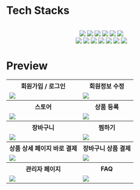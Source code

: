 # Tech Stacks
 <br>
    <div style="margin: 0 auto; text-align: center;" align= "center">
        <img src="https://img.shields.io/badge/HTML5-E34F26?style=for-the-badge&logo=HTML5&logoColor=white">
        <img src="https://img.shields.io/badge/Javascript-F7DF1E?style=for-the-badge&logo=Javascript&logoColor=white">
        <img src="https://img.shields.io/badge/CSS3-1572B6?style=for-the-badge&logo=CSS3&logoColor=white">
        <img src="https://img.shields.io/badge/React-61DAFB?style=for-the-badge&logo=React&logoColor=white">
        <img src="https://img.shields.io/badge/nodejs-339933?style=for-the-badge&logo=nodedotjs&logoColor=white">
        <img src="https://img.shields.io/badge/mysql-4479A1?style=for-the-badge&logo=mysql&logoColor=white"></br> 
        <img src="https://img.shields.io/badge/styledcomponents-DB7093?style=for-the-badge&logo=styledcomponents&logoColor=white">
        <img src="https://img.shields.io/badge/visualstudio-5C2D91?style=for-the-badge&logo=visualstudio&logoColor=white">
        <img src="https://img.shields.io/badge/Figma-F24E1E?style=for-the-badge&logo=Figma&logoColor=white">
        <img src="https://img.shields.io/badge/Notion-000000?style=for-the-badge&logo=Notion&logoColor=white">
        <img src="https://img.shields.io/badge/Github-181717?style=for-the-badge&logo=Github&logoColor=white">
        <img src="https://img.shields.io/badge/Git-F05032?style=for-the-badge&logo=Git&logoColor=white">
        <img src="https://img.shields.io/badge/Discord-5865F2?style=for-the-badge&logo=Discord&logoColor=white">
    </div>




# Preview

<html>
<table>
  <tr>
    <th>
      회원가입 / 로그인
    </th>
    <th>
      회원정보 수정
    </th>
  </tr>
  <tr>
    <td>
      <img src="https://github.com/45183/pluppy_client/assets/97267651/724d76e5-647a-4089-87ca-e2b0f519d451" />
    </td>
    <td>
      <img src="https://github.com/45183/pluppy_client/assets/97267651/934cceeb-0b65-42d6-810a-4acabc4626da" />
    </td>
   </tr> 
  <tr>
    <th>
      스토어
    </th>
    <th>
      상품 등록
    </th>
  </tr>
  <tr>
    <td>
      <img src="https://github.com/45183/pluppy_client/assets/97267651/63575e81-640d-4f05-b6d4-e052456263b0" />
    </td>
    <td>
      <img src="https://github.com/45183/pluppy_client/assets/97267651/cc95d7fb-1669-4382-a3d2-40e152f2f48f" />
    </td>
   </tr>
  <tr>
    <th>
      장바구니
    </th>
    <th>
      찜하기
    </th>
  </tr>
  <tr>
    <td>
      <img src="https://github.com/45183/pluppy_client/assets/97267651/458b6437-3756-4f6e-b919-96233a48fd3e" />
    </td>
    <td>
      <img src="https://github.com/45183/pluppy_client/assets/97267651/547fb03a-0b87-4699-bb74-389872622533" />
    </td>
   </tr>
   <tr>
    <th>
      상품 상세 페이지 바로 결제
    </th>
    <th>
      장바구니 상품 결제
    </th>
  </tr>
  <tr>
    <td>
      <img src="https://github.com/45183/pluppy_client/assets/97267651/a0eabede-a661-4770-9a55-662e1828b666" />
    </td>
    <td>
      <img src="https://github.com/45183/pluppy_client/assets/97267651/02da50a9-e8ad-4f90-8a2b-056d76116c73" />
    </td>
    <tr>
    <th>
      관리자 페이지
    </th>
    <th>
      FAQ
    </th>
  </tr>
  <tr>
    <td>
      <img src="https://github.com/45183/pluppy_client/assets/97267651/3f0ec631-7018-4dd8-ae49-dc4c2f39b939" />
    </td>
    <td>
      <img src="https://github.com/45183/pluppy_client/assets/97267651/86aad344-5488-456a-bece-178183d5fd50" />
    </td>
   </tr> 
</table>
</html>


